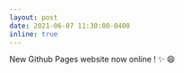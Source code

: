 ```yaml
---
layout: post
date: 2021-06-07 11:30:00-0400
inline: true
---
```

New Github Pages website now online ! :sparkles: :smile:
